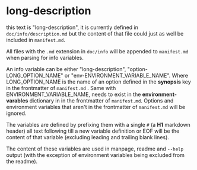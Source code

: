 # long-description

this text is "long-description", it is currently defined in `doc/info/description.md` but the content of that file could just as well be included in `manifest.md`.  

All files with the `.md` extension in `doc/info` will be appended to `manifest.md` when parsing for info variables.  

An info variable can be either "long-description", "option-LONG_OPTION_NAME" or "env-ENVIRONMENT_VARIABLE_NAME". Where LONG_OPTION_NAME is the name of an option defined in the **synopsis** key in the frontmatter of `manifest.md` . Same with ENVIRONMENT_VARIABLE_NAME, needs to exist in the **environment-varables** dictionary in in the frontmatter of `manifest.md`. Options and environment variables that aren't in the frontmatter of `manifest.md` will be ignored.

The variables are defined by prefixing them with a single `#` (a **H1** markdown header) all text following till a new variable definition or EOF will be the content of that variable (excluding leading and trailing blank lines).  

The content of these variables are used in manpage, readme and `--help` output (with the exception of environment variables being excluded from the readme).
